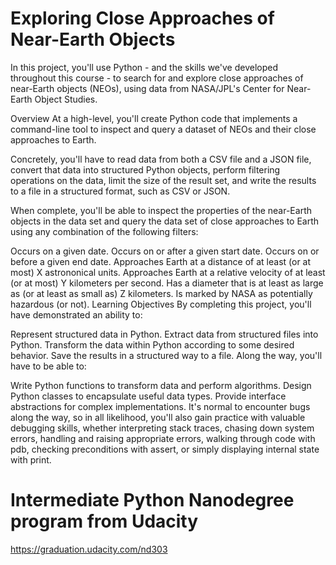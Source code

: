 # Exploring Close Approaches of Near-Earth Objects
In this project, you'll use Python - and the skills we've developed throughout this course - to search for and explore close approaches of near-Earth objects (NEOs), using data from NASA/JPL's Center for Near-Earth Object Studies.

Overview
At a high-level, you'll create Python code that implements a command-line tool to inspect and query a dataset of NEOs and their close approaches to Earth.

Concretely, you'll have to read data from both a CSV file and a JSON file, convert that data into structured Python objects, perform filtering operations on the data, limit the size of the result set, and write the results to a file in a structured format, such as CSV or JSON.

When complete, you'll be able to inspect the properties of the near-Earth objects in the data set and query the data set of close approaches to Earth using any combination of the following filters:

Occurs on a given date.
Occurs on or after a given start date.
Occurs on or before a given end date.
Approaches Earth at a distance of at least (or at most) X astrononical units.
Approaches Earth at a relative velocity of at least (or at most) Y kilometers per second.
Has a diameter that is at least as large as (or at least as small as) Z kilometers.
Is marked by NASA as potentially hazardous (or not).
Learning Objectives
By completing this project, you'll have demonstrated an ability to:

Represent structured data in Python.
Extract data from structured files into Python.
Transform the data within Python according to some desired behavior.
Save the results in a structured way to a file.
Along the way, you'll have to be able to:

Write Python functions to transform data and perform algorithms.
Design Python classes to encapsulate useful data types.
Provide interface abstractions for complex implementations.
It's normal to encounter bugs along the way, so in all likelihood, you'll also gain practice with valuable debugging skills, whether interpreting stack traces, chasing down system errors, handling and raising appropriate errors, walking through code with pdb, checking preconditions with assert, or simply displaying internal state with print.




# Intermediate Python Nanodegree program from Udacity
https://graduation.udacity.com/nd303

